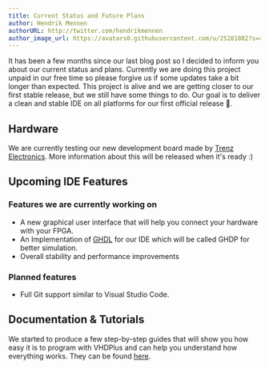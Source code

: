 ```yaml
---
title: Current Status and Future Plans
author: Hendrik Mennen
authorURL: http://twitter.com/hendrikmennen
author_image_url: https://avatars0.githubusercontent.com/u/25281882?s=460&v=4
---
```



It has been a few months since our last blog post so I decided to inform you about our current status and plans. Currently we are doing this project unpaid in our free time so please forgive us if some updates take a bit longer than expected. This project is alive and we are getting closer to our first stable release, but we still have some things to do. Our goal is to deliver a clean and stable IDE on all platforms for our first official release 🐞.

<!--truncate-->

## Hardware

We are currently testing our new development board made by [Trenz Electronics](https://www.trenz-electronic.de/).
More information about this will be released when it's ready :)

## Upcoming IDE Features

### Features we are currently working on
- A new graphical user interface that will help you connect your hardware with your FPGA.
- An Implementation of [GHDL](https://github.com/ghdl/ghdl) for our IDE which will be called GHDP for better simulation.
- Overall stability and performance improvements

### Planned features
- Full Git support similar to Visual Studio Code.

## Documentation & Tutorials

We started to produce a few step-by-step guides that will show you how easy it is to program with VHDPlus and can help you understand how everything works.
They can be found [here](/docs/community_overview).

